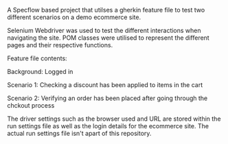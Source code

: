 A Specflow based project that utilses a gherkin feature file to test two different scenarios on a demo ecommerce site. 

Selenium Webdriver was used to test the different interactions when navigating the site. POM classes were utilised to represent the different pages and their respective functions.

Feature file contents:

Background: Logged in 

Scenario 1: Checking a discount has been applied to items in the cart

Scenario 2: Verifying an order has been placed after going through the chckout process

The driver settings such as the browser used and URL are stored within the run settings file as well as the login details for the ecommerce site. The actual run settings file isn't apart of this repository. 

